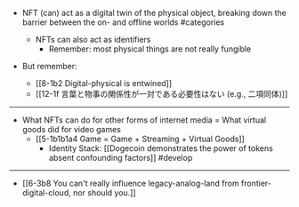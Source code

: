 
- NFT (can) act as a digital twin of the physical object, breaking down the barrier between the on- and offline worlds #categories 
	- NFTs can also act as identifiers
		- Remember: most physical things are not really fungible

- But remember:
	- [[8-1b2 Digital-physical is entwined]]
	- [[12-1f 言葉と物事の関係性が一対である必要性はない (e.g., 二項同体)]]

---
- What NFTs can do for other forms of internet media = What virtual goods did for video games
	- [[5-1b1b1a4 Game = Game + Streaming + Virtual Goods]]
		- Identity Stack: [[Dogecoin demonstrates the power of tokens absent confounding factors]] #develop 

---
- [[6-3b8 You can't really influence legacy-analog-land from frontier-digital-cloud, nor should you.]]
